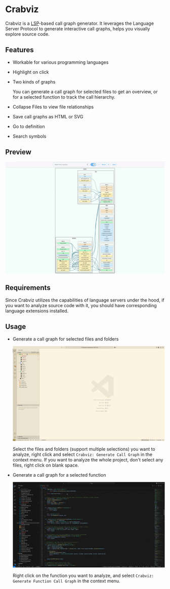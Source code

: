 # Crabviz

Crabviz is a [LSP](https://microsoft.github.io/language-server-protocol/)-based call graph generator. It leverages the Language Server Protocol to generate interactive call graphs, helps you visually explore source code.

## Features

* Workable for various programming languages
* Highlight on click
* Two kinds of graphs

   You can generate a call graph for selected files to get an overview, or for a selected function to track the call hierarchy.
* Collapse Files to view file relationships
* Save call graphs as HTML or SVG
* Go to definition
* Search symbols

## Preview

![preview](https://raw.githubusercontent.com/chanhx/assets/a62015f1ee792dd57d756f106a9e48815f106ee3/crabviz/preview.gif)

## Requirements

Since Crabviz utilizes the capabilities of language servers under the hood, if you want to analyze source code with it, you should have corresponding language extensions installed.

## Usage

* Generate a call graph for selected files and folders

    ![call graph for files](https://raw.githubusercontent.com/chanhx/assets/a62015f1ee792dd57d756f106a9e48815f106ee3/crabviz/code/call_graph_for_selected_files.gif)

    Select the files and folders (support multiple selections) you want to analyze, right click and select `Crabviz: Generate Call Graph` in the context menu. If you want to analyze the whole project, don't select any files, right click on blank space.

* Generate a call graph for a selected function

    ![call graph for a selected function](https://raw.githubusercontent.com/chanhx/assets/a62015f1ee792dd57d756f106a9e48815f106ee3/crabviz/code/call_graph_for_a_selected_function.gif)

    Right click on the function you want to analyze, and select `Crabviz: Generate Function Call Graph` in the context menu.
